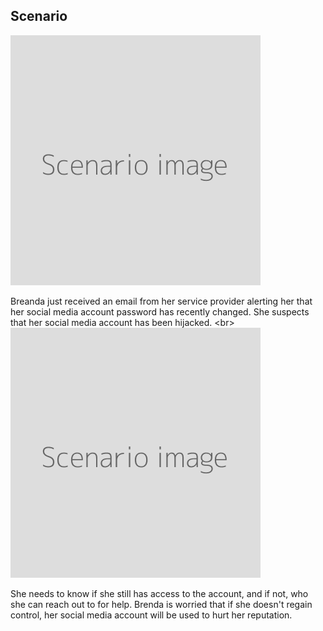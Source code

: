 
## Scenario

![](scenario.png)

Breanda just received an email from her service provider alerting her that her social media account password has recently changed. She suspects that her social media account has been hijacked.
&lt;br&gt;
![](scenario.png)

She needs to know if she still has access to the account, and if not, who she can reach out to for help. Brenda is worried that if she doesn&#39;t regain control, her social media account will be used to hurt her reputation.
